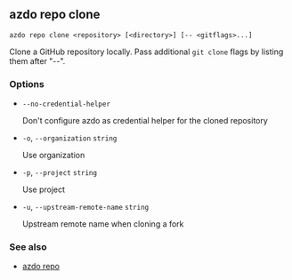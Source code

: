 ## azdo repo clone
```
azdo repo clone <repository> [<directory>] [-- <gitflags>...]
```
Clone a GitHub repository locally. Pass additional `git clone` flags by listing
them after "--".

### Options


* `--no-credential-helper`

	Don&#39;t configure azdo as credential helper for the cloned repository

* `-o`, `--organization` `string`

	Use organization

* `-p`, `--project` `string`

	Use project

* `-u`, `--upstream-remote-name` `string`

	Upstream remote name when cloning a fork


### See also

* [azdo repo](./azdo_repo)
